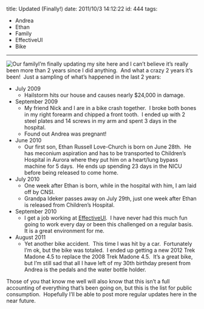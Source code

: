 title: Updated (Finally!)
date: 2011/10/3 14:12:22
id: 444
tags:
- Andrea
- Ethan
- Family
- EffectiveUI
- Bike
---
![Our family](http://www.s-church.net/journal_images/Windows-Live-Writer/ea517ae8f759_C2C7/IMG_9002_thumb.jpg "Our family")I’m finally updating my site here and I can’t believe it’s really been more than 2 years since I did anything.  And what a crazy 2 years it’s been!  Just a sampling of what’s happened in the last 2 years:

*   July 2009
    *   Hailstorm hits our house and causes nearly $24,000 in damage.
*   September 2009
    *   My friend Nick and I are in a bike crash together.  I broke both bones in my right forearm and chipped a front tooth.  I ended up with 2 steel plates and 14 screws in my arm and spent 3 days in the hospital.
    *   Found out Andrea was pregnant!
*   June 2010
    *   Our first son, Ethan Russell Love-Church is born on June 28th.  He has meconium aspiration and has to be transported to Children’s Hospital in Aurora where they put him on a heart/lung bypass machine for 5 days.  He ends up spending 23 days in the NICU before being released to come home.
*   July 2010
    *   One week after Ethan is born, while in the hospital with him, I am laid off by CNSI.
    *   Grandpa Ideker passes away on July 29th, just one week after Ethan is released from Children’s Hospital.
*   September 2010
    *   I get a job working at [EffectiveUI](http://www.effectiveui.com).  I have never had this much fun going to work every day or been this challenged on a regular basis.  It is a great environment for me.
*   August 2011
    *   Yet another bike accident.  This time I was hit by a car.  Fortunately I’m ok, but the bike was totaled.  I ended up getting a new 2012 Trek Madone 4.5 to replace the 2008 Trek Madone 4.5.  It’s a great bike, but I’m still sad that all I have left of my 30th birthday present from Andrea is the pedals and the water bottle holder.

Those of you that know me well will also know that this isn’t a full accounting of everything that’s been going on, but this is the list for public consumption.  Hopefully I’ll be able to post more regular updates here in the near future.